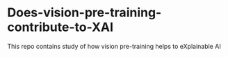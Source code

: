 # Does-vision-pre-training-contribute-to-XAI
This repo contains study of how vision pre-training helps to eXplainable AI

